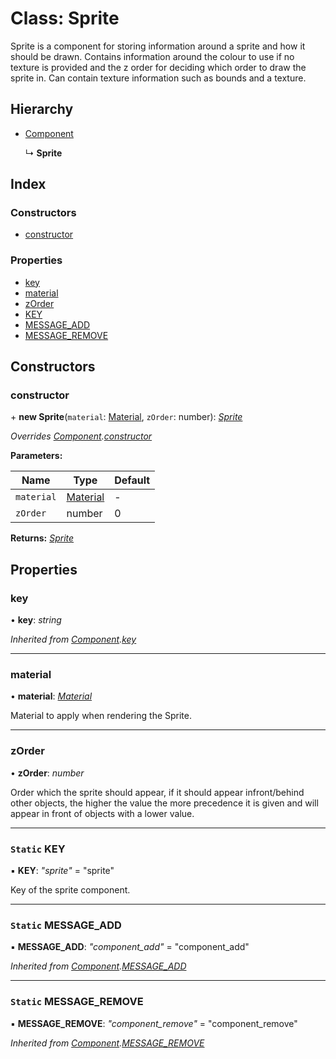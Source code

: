 
# Class: Sprite

Sprite is a component for storing information around a sprite
and how it should be drawn. Contains information around the
colour to use if no texture is provided and the z order for
deciding which order to draw the sprite in.
Can contain texture information such as bounds and a texture.

## Hierarchy

* [Component](component.md)

  ↳ **Sprite**

## Index

### Constructors

* [constructor](sprite.md#constructor)

### Properties

* [key](sprite.md#key)
* [material](sprite.md#material)
* [zOrder](sprite.md#zorder)
* [KEY](sprite.md#static-key)
* [MESSAGE_ADD](sprite.md#static-message_add)
* [MESSAGE_REMOVE](sprite.md#static-message_remove)

## Constructors

###  constructor

\+ **new Sprite**(`material`: [Material](material.md), `zOrder`: number): *[Sprite](sprite.md)*

*Overrides [Component](component.md).[constructor](component.md#constructor)*

**Parameters:**

Name | Type | Default |
------ | ------ | ------ |
`material` | [Material](material.md) | - |
`zOrder` | number | 0 |

**Returns:** *[Sprite](sprite.md)*

## Properties

###  key

• **key**: *string*

*Inherited from [Component](component.md).[key](component.md#key)*

___

###  material

• **material**: *[Material](material.md)*

Material to apply when rendering the Sprite.

___

###  zOrder

• **zOrder**: *number*

Order which the sprite should appear, if it should appear infront/behind other
objects, the higher the value the more precedence it is given and will
appear in front of objects with a lower value.

___

### `Static` KEY

▪ **KEY**: *"sprite"* = "sprite"

Key of the sprite component.

___

### `Static` MESSAGE_ADD

▪ **MESSAGE_ADD**: *"component_add"* = "component_add"

*Inherited from [Component](component.md).[MESSAGE_ADD](component.md#static-message_add)*

___

### `Static` MESSAGE_REMOVE

▪ **MESSAGE_REMOVE**: *"component_remove"* = "component_remove"

*Inherited from [Component](component.md).[MESSAGE_REMOVE](component.md#static-message_remove)*
